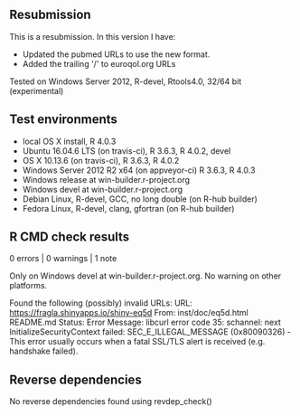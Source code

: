 ## Resubmission
This is a resubmission. In this version I have:

* Updated the pubmed URLs to use the new format.
* Added the trailing '/' to euroqol.org URLs

Tested on Windows Server 2012, R-devel, Rtools4.0, 32/64 bit (experimental)


## Test environments
* local OS X install, R 4.0.3
* Ubuntu 16.04.6 LTS (on travis-ci), R 3.6.3, R 4.0.2, devel
* OS X 10.13.6 (on travis-ci), R 3.6.3, R 4.0.2
* Windows Server 2012 R2 x64 (on appveyor-ci) R 3.6.3, R 4.0.3
* Windows release at win-builder.r-project.org
* Windows devel at win-builder.r-project.org
* Debian Linux, R-devel, GCC, no long double (on R-hub builder)
* Fedora Linux, R-devel, clang, gfortran (on R-hub builder)

## R CMD check results

0 errors | 0 warnings | 1 note

Only on Windows devel at win-builder.r-project.org. No warning on other platforms.

Found the following (possibly) invalid URLs:
  URL: https://fragla.shinyapps.io/shiny-eq5d
    From: inst/doc/eq5d.html
          README.md
    Status: Error
    Message: libcurl error code 35:
      	schannel: next InitializeSecurityContext failed: SEC_E_ILLEGAL_MESSAGE (0x80090326) - This error usually occurs when a fatal SSL/TLS alert is received (e.g. handshake failed).

## Reverse dependencies
	
No reverse dependencies found using revdep_check()
